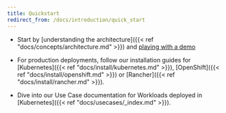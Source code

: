 ```yaml
---
title: Quickstart
redirect_from: /docs/introduction/quick_start
---
```



* Start by [understanding the architecture]({{< ref
"docs/concepts/architecture.md" >}}) and [playing with a demo](http://play.storageos.com/main)

* For production deployments, follow our installation guides for
   [Kubernetes]({{< ref "docs/install/kubernetes.md" >}}),
  [OpenShift]({{< ref "docs/install/openshift.md" >}}) or 
  [Rancher]({{< ref "docs/install/rancher.md" >}}).

* Dive into our Use Case documentation for Workloads deployed in [Kubernetes]({{< ref
"docs/usecases/_index.md" >}}).

